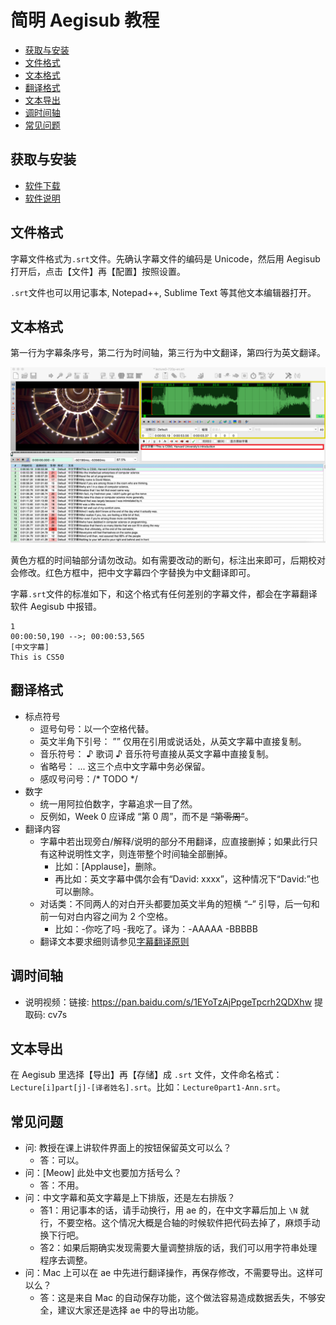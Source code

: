 # 简明 Aegisub 教程

- [获取与安装](#aegisub-%e8%8e%b7%e5%8f%96%e4%b8%8e%e5%ae%89%e8%a3%85)
- [文件格式](#%e6%96%87%e4%bb%b6%e6%a0%bc%e5%bc%8f)
- [文本格式](#文本格式)
- [翻译格式](#%e7%bf%bb%e8%af%91%e6%a0%bc%e5%bc%8f)
- [文本导出](#%e6%96%87%e6%9c%ac%e5%af%bc%e5%87%ba)
- [调时间轴](#调时间轴)
- [常见问题](#%e5%b8%b8%e8%a7%81%e9%97%ae%e9%a2%98)

## 获取与安装

* [软件下载](http://www.aegisub.org/)  
* [软件说明](http://docs.aegisub.org/3.2/Main_Page/)

## 文件格式

字幕文件格式为`.srt`文件。先确认字幕文件的编码是 Unicode，然后用 Aegisub 打开后，点击【文件】再【配置】按照设置。

`.srt`文件也可以用记事本, Notepad++, Sublime Text 等其他文本编辑器打开。

## 文本格式

第一行为字幕条序号，第二行为时间轴，第三行为中文翻译，第四行为英文翻译。

![Aegisub界面](images/image2.png)

黄色方框的时间轴部分请勿改动。如有需要改动的断句，标注出来即可，后期校对会修改。红色方框中，把中文字幕四个字替换为中文翻译即可。

字幕`.srt`文件的标准如下，和这个格式有任何差别的字幕文件，都会在字幕翻译软件 Aegisub 中报错。

```
1
00:00:50,190 -->; 00:00:53,565
[中文字幕]
This is CS50
```

## 翻译格式

* 标点符号
    * 逗号句号：以一个空格代替。
    * 英文半角下引号： ”” 仅用在引用或说话处，从英文字幕中直接复制。
    * 音乐符号： ♪ 歌词 ♪ 音乐符号直接从英文字幕中直接复制。
    * 省略号： ... 这三个点中文字幕中务必保留。
    * 感叹号问号：/* TODO */
* 数字
    * 统一用阿拉伯数字，字幕追求一目了然。
    * 反例如，Week 0 应译成 “第 0 周”，而不是 ~~“第零周”~~。
* 翻译内容
   * 字幕中若出现旁白/解释/说明的部分不用翻译，应直接删掉；如果此行只有这种说明性文字，则连带整个时间轴全部删掉。
      * 比如：[Applause]，删除。
      * 再比如：英文字幕中偶尔会有“David: xxxx”，这种情况下“David:”也可以删除。
   * 对话类：不同两人的对白开头都要加英文半角的短横 “–” 引导，后一句和前一句对白内容之间为 2 个空格。
      * 比如：-你吃了吗  -我吃了。译为：-AAAAA  -BBBBB
   * 翻译文本要求细则请参见[字幕翻译原则](principles-of-subtitle-translation.md)
   
## 调时间轴
* 说明视频：链接: https://pan.baidu.com/s/1EYoTzAjPpgeTpcrh2QDXhw 提取码: cv7s 

## 文本导出

在 Aegisub 里选择【导出】再【存储】成 `.srt` 文件，文件命名格式：`Lecture[i]part[j]-[译者姓名].srt`。比如：`Lecture0part1-Ann.srt`。

## 常见问题 

* 问: 教授在课上讲软件界面上的按钮保留英文可以么？
    * 答：可以。
* 问：[Meow] 此处中文也要加方括号么？
    * 答：不用。
* 问：中文字幕和英文字幕是上下排版，还是左右排版？
    * 答1：用记事本的话，请手动换行，用 ae 的，在中文字幕后加上 `\N` 就行，不要空格。这个情况大概是合轴的时候软件把代码去掉了，麻烦手动换下行吧。
    * 答2：如果后期确实发现需要大量调整排版的话，我们可以用字符串处理程序去调整。
* 问：Mac 上可以在 ae 中先进行翻译操作，再保存修改，不需要导出。这样可以么？
    * 答：这是来自 Mac 的自动保存功能，这个做法容易造成数据丢失，不够安全，建议大家还是选择 ae 中的导出功能。
